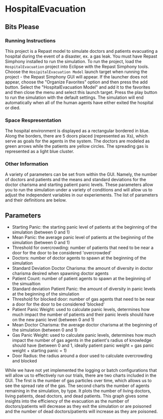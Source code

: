 # HospitalEvacuation
## Bits Please

### Running Instructions
This project is a Repast model to simulate doctors and patients evacuating a hospital during the event of a disaster, ex. a gas leak. You
must have Repast Simphony installed to run the simulation. To run the project, load the `HospitalEvacuation` project into Eclipse with
the Repast Simphony tools. Choose the `HosipitalEvacuation Model` launch target when running the project - the Repast Simphony GUI will 
appear. If the launcher does not appear, choose the "Organize Favorites" option and then press the add button. Select the 
"HospitalEvacuation Model" and add it to the favorites and then close the menu and select this launch target.
Press the play button to run the simulation with the default settings. The simulation will end automatically when all of the 
human agents have either exited the hospital or died.

### Space Respresentation
The hospital environment is displayed as a rectangular bordered in blue. Along the borders, there are 5 doors placed (represented as Xs),
which serve as goals for the agents in the system. The doctors are modeled as green arrows while the patients are yellow circles. The 
spreading gas is represented as a light blue cluster.

### Other Information
A variety of parameters can be set from within the GUI. Namely, the number of doctors and patients and the means and standard deviations
for the doctor charisma and starting patient panic levels. These parameters allow you to run the simulation under a variety of conditions
and will allow us to adjust the independent variables in our experiements. The list of parameters and their definitions are below.

## Parameters
- Starting Panic: the starting panic level of patients at the beginning of the simulation (between 0 and 1)
- Mean Panic: the average panic level of patients at the beginning of the simulation (between 0 and 1)
- Threshold for overcrowding: number of patients that need to be near a door for the door to be considered 'overcrowded'
- Doctors: number of doctor agents to spawn at the beginning of the simulation
- Standard Deviation Doctor Charisma: the amount of diversity in doctor charisma desired when spawning doctor agents
- Patient Count: number of patient agents to spawn at the beginning of the simualtion
- Standard deviation Patient Panic: the amount of diversity in panic levels at the beginning of the simulation
- Threshold for blocked door: number of gas agents that need to be near a door for the door to be considered 'blocked'
- Patient Panic Weight: used to calculate panic levels, determines how much impact the number of patients and their panic levels should have on the new panic level (between 0 and 1)
- Mean Doctor Charisma: the average doctor charisma at the beginning of the simulation (between 0 and 1)
- Gas Panic Weight: used to calculate panic levels, determines how much impact the number of gas agents in the patient's radius of knowledge should have (between 0 and 1, ideally patient panic weight + gas panic weight + starting panic = 1)
- Door Radius: the radius around a door used to calculate overcrowding and blocked

While we have not yet implemented the logging or batch configurations that will allow us to effectively run our trials, there are two 
charts included in the GUI. The first is the number of gas particles over time, which allows us to see the spread rate of the gas. The 
second charts the number of agents remaining in the simulation, by type. It plots the number of living doctors, living patients, dead 
doctors, and dead patients. This graph gives some insights into the efficiency of the evacuation as the number of doctors/patients will 
decrease as they exit the simulation or are poisoned and the number of dead doctors/patients will increase as they are poisoned.
